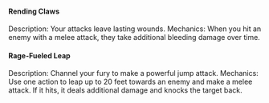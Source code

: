 #### Rending Claws
Description: Your attacks leave lasting wounds.
Mechanics: When you hit an enemy with a melee attack, they take additional bleeding damage over time.

#### Rage-Fueled Leap
   Description: Channel your fury to make a powerful jump attack.
        Mechanics: Use one action to leap up to 20 feet towards an enemy and make a melee attack. If it hits, it deals additional damage and knocks the target back.
